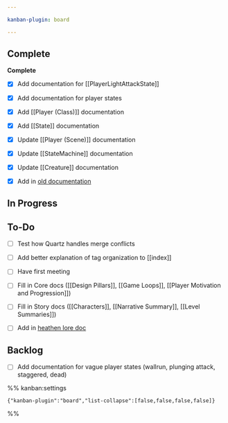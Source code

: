 ```yaml
---

kanban-plugin: board

---
```


## Complete

**Complete**
- [x] Add documentation for [[PlayerLightAttackState]]
- [x] Add documentation for player states
- [x] Add [[Player (Class)]] documentation
- [x] Add [[State]] documentation
- [x] Update [[Player (Scene)]] documentation
- [x] Update [[StateMachine]] documentation
- [x] Update [[Creature]] documentation
- [x] Add in  [old documentation](https://docs.google.com/document/d/1-xWPC0GV3b-EhCuFb-PIVHam5nWAMFICwly4Hubqiq8/edit?usp=sharing)


## In Progress



## To-Do

- [ ] Test how Quartz handles merge conflicts
- [ ] Add better explanation of tag organization to [[index]]
- [ ] Have first meeting
- [ ] Fill in Core docs ([[Design Pillars]], [[Game Loops]], [[Player Motivation and Progression]])
- [ ] Fill in Story docs ([[Characters]], [[Narrative Summary]], [[Level Summaries]])
- [ ] Add in [heathen lore doc](https://docs.google.com/document/d/1Td6Ls_6Pe_zLwaHw8zax69PCRFd2HDGcakxGXwc-RWU/edit#heading=h.pjnqefuwcxax)


## Backlog

- [ ] Add documentation for vague player states (wallrun, plunging attack, staggered, dead)




%% kanban:settings
```
{"kanban-plugin":"board","list-collapse":[false,false,false,false]}
```
%%